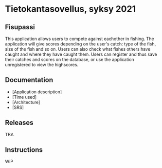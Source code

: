 # Tietokantasovellus, syksy 2021  
## Fisupassi
This application allows users to compete against eachother in fishing. The application will give scores depending on the user's catch: type of the fish, size of the fish and so on. Users can also check what fishes others have caught and where they have caught them. Users can register and thus save their catches and scores on the database, or use the application unregistered to view the highscores. 

## Documentation
* [Application description]
* [Time used]
* [Architecture]
* [SRS]
## Releases
TBA

## Instructions
WIP
